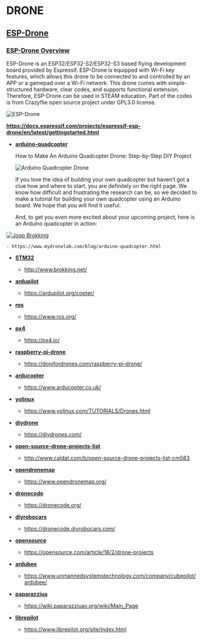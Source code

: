   # DRONE 

  ## [ESP-Drone](https://docs.espressif.com/projects/espressif-esp-drone/en/latest/gettingstarted.html) 

  ### [ESP-Drone Overview](https://github.com/delterio/esp-drone/tree/master)

   ESP-Drone is an ESP32/ESP32-S2/ESP32-S3 based flying development board provided by Espressif. ESP-Drone is equipped with Wi-Fi key features, which allows this drone to be connected to and controlled by an APP or a gamepad over a Wi-Fi network.          This  drone comes with simple-structured hardware, clear codes, and supports functional extension. Therefore, ESP-Drone can be used in STEAM education. Part of the codes is from Crazyflie open source project under GPL3.0 license.

   ![ESP-Drone](https://github.com/delterio/esp-drone/raw/master/docs/_static/espdrone_s2_v1_2_2.png)
   
   **https://docs.espressif.com/projects/espressif-esp-drone/en/latest/gettingstarted.html**

- **[arduino-quadcopter](https://www.mydronelab.com/blog/arduino-quadcopter.html)**

    How to Make An Arduino Quadcopter Drone: Step-by-Step DIY Project

    ![Arduino Quadcopter Drone](https://www.mydronelab.com/wp-content/uploads/2016/04/Arduino-Quadcopter-DIY-810x608.jpg)

   If you love the idea of building your own quadcopter but haven’t got a clue how and where to start, you are definitely on the right page. We know how difficult and frustrating the research can be, so we decided to make a tutorial for building your      own quadcopter using an Arduino board. We hope that you will find it useful.

   And, to get you even more excited about your upcoming project, here is an Arduino quadcopter in action:
  
[![ Joop Brokking ](https://i.ytimg.com/vi/_0TUCWGuIew/hqdefault.jpg)](https://youtu.be/_0TUCWGuIew?si=leBBtcORLviC_kj0)
                        
    - https://www.mydronelab.com/blog/arduino-quadcopter.html

- **[STM32](http://www.brokking.net/)**                                                                  
    - http://www.brokking.net/

- **[ardupilot](https://ardupilot.org/copter/)** 
    - https://ardupilot.org/copter/

- **[ros](https://www.ros.org/)** 
    - https://www.ros.org/

- **[px4](https://px4.io/)** 
    - https://px4.io/

- **[raspberry-pi-drone](https://dojofordrones.com/raspberry-pi-drone/)** 
    - https://dojofordrones.com/raspberry-pi-drone/

- **[arducopter](https://www.arducopter.co.uk/)** 
    - https://www.arducopter.co.uk/

- **[yolinux](https://www.yolinux.com/TUTORIALS/Drones.html)** 
    - https://www.yolinux.com/TUTORIALS/Drones.html

- **[diydrone](https://diydrones.com/)** 
    - https://diydrones.com/

- **[open-source-drone-projects-list](http://www.caldat.com/b/open-source-drone-projects-list-cm583)** 
    - http://www.caldat.com/b/open-source-drone-projects-list-cm583

- **[opendronemap](https://www.opendronemap.org/)** 
    - https://www.opendronemap.org/

- **[dronecode](https://dronecode.org/)** 
    - https://dronecode.org/

- **[diyrobocars](https://dronecode.diyrobocars.com/)** 
    - https://dronecode.diyrobocars.com/

- **[opensource](https://opensource.com/article/18/2/drone-projects)** 
    - https://opensource.com/article/18/2/drone-projects

- **[ardubee](https://www.unmannedsystemstechnology.com/company/cubepilot/ardubee/)** 
    - https://www.unmannedsystemstechnology.com/company/cubepilot/ardubee/

- **[paparazziua](https://wiki.paparazziuav.org/wiki/Main_Page)**
    - https://wiki.paparazziuav.org/wiki/Main_Page
    
- **[librepilot](https://www.librepilot.org/site/index.html)**
    -  https://www.librepilot.org/site/index.html

      
